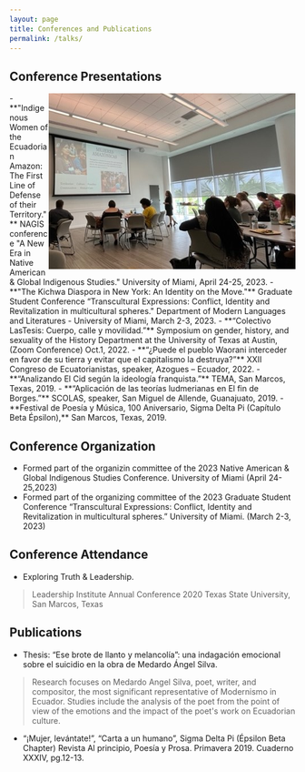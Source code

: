 ```yaml
---
layout: page
title: Conferences and Publications
permalink: /talks/
---
```

## Conference Presentations
<img src="/images/Nagis_conference.png" alt="Presenting at Nagis Conference" align="right">
- **"Indigenous Women of the Ecuadorian Amazon: The First Line of Defense of their Territory."** NAGIS conference "A New Era in Native American & Global Indigenous Studies." University of Miami, April 24-25, 2023.
- **"The Kichwa Diaspora in New York: An Identity on the Move."** Graduate Student Conference “Transcultural Expressions: Conflict, Identity and Revitalization in multicultural spheres." Department of Modern Languages and Literatures - University of Miami, March 2-3, 2023.
- **“Colectivo LasTesis: Cuerpo, calle y movilidad.”** Symposium on gender, history, and sexuality of the History Department at the University of Texas at Austin, (Zoom Conference) Oct.1, 2022. 
- **“¿Puede el pueblo Waorani interceder en favor de su tierra y evitar que el capitalismo la destruya?”** XXII Congreso de Ecuatorianistas, speaker, Azogues – Ecuador, 2022.   
- **“Analizando El Cid según la ideología franquista.”** TEMA, San Marcos, Texas, 2019.      
- **“Aplicación de las teorías ludmerianas en El fin de Borges.”** SCOLAS, speaker, San Miguel de Allende, Guanajuato, 2019. 
- **Festival de Poesía y Música, 100 Aniversario, Sigma Delta Pi (Capítulo Beta Épsilon),** San Marcos, Texas, 2019. 

## Conference Organization
- Formed part of the organizin committee of the 2023 Native American & Global Indigenous Studies Conference. University of Miami (April 24-25,2023)
- Formed part of the organizing committee of the 2023 Graduate Student Conference “Transcultural Expressions: Conflict, Identity and Revitalization in multicultural spheres.” University of Miami. (March 2-3, 2023) 

## Conference  Attendance
- Exploring Truth & Leadership. 
> Leadership Institute Annual Conference 2020 Texas State University, San Marcos, Texas 	 

## Publications 
- Thesis: “Ese brote de llanto y melancolía”: una indagación emocional sobre el suicidio en la obra de Medardo Ángel Silva. 
> Research focuses on Medardo Angel Silva, poet, writer, and compositor, the most significant representative of Modernismo in Ecuador. Studies include the analysis of the poet from the point of view of the emotions and the impact of the poet's work on Ecuadorian culture. 

- “¡Mujer, levántate!”, “Carta a un humano”, Sigma Delta Pi (Épsilon Beta Chapter) Revista Al principio, Poesía y Prosa. Primavera 2019. Cuaderno XXXIV, pg.12-13. 
